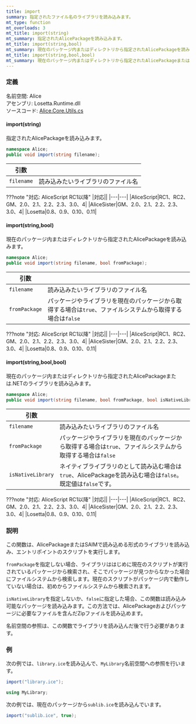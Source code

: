 ```yaml
---
title: import
summary: 指定されたファイル名のライブラリを読み込みます。
mt_type: function
mt_overloads: 3
mt_title: import(string)
mt_summary: 指定されたAlicePackageを読み込みます。
mt_title: import(string,bool)
mt_summary: 現在のパッケージ内またはディレクトリから指定されたAlicePackageを読み込みます。
mt_title: import(string,bool,bool)
mt_summary: 現在のパッケージ内またはディレクトリから指定されたAlicePackageまたは.NETのライブラリを読み込みます。
---
```


### 定義
名前空間: Alice<br/>
アセンブリ: Losetta.Runtime.dll<br/>
ソースコード: [Alice.Core.Utils.cs](https://github.com/WSOFT-Project/Losetta/blob/master/Losetta.Runtime/Core/Alice.Core.Utils.cs)

#### import(string)

指定されたAlicePackageを読み込みます。

```cs title="AliceScript"
namespace Alice;
public void import(string filename);
```

|引数| |
|-|-|
|`filename`| 読み込みたいライブラリのファイル名|

???note "対応: AliceScript RC1以降"
    |対応||
    |---|---|
    |AliceScript|RC1、RC2、GM、2.0、2.1、2.2、2.3、3.0、4|
    |AliceSister|GM、2.0、2.1、2.2、2.3、3.0、4|
    |Losetta|0.8、0.9、0.10、0.11|

#### import(string,bool)

現在のパッケージ内またはディレクトリから指定されたAlicePackageを読み込みます。

```cs title="AliceScript"
namespace Alice;
public void import(string filename, bool fromPackage);
```

|引数| |
|-|-|
|`filename`| 読み込みたいライブラリのファイル名|
|`fromPackage`|パッケージやライブラリを現在のパッケージから取得する場合は`true`、ファイルシステムから取得する場合は`false`|

???note "対応: AliceScript RC1以降"
    |対応||
    |---|---|
    |AliceScript|RC1、RC2、GM、2.0、2.1、2.2、2.3、3.0、4|
    |AliceSister|GM、2.0、2.1、2.2、2.3、3.0、4|
    |Losetta|0.8、0.9、0.10、0.11|

#### import(string,bool,bool)

現在のパッケージ内またはディレクトリから指定されたAlicePackageまたは.NETのライブラリを読み込みます。

```cs title="AliceScript"
namespace Alice;
public void import(string filename, bool fromPackage, bool isNativeLibrary);
```

|引数| |
|-|-|
|`filename`| 読み込みたいライブラリのファイル名|
|`fromPackage`|パッケージやライブラリを現在のパッケージから取得する場合は`true`、ファイルシステムから取得する場合は`false`|
|`isNativeLibrary`|ネイティブライブラリのとして読み込む場合は`true`、AlicePackageを読み込む場合は`false`。既定値は`false`です。|

???note "対応: AliceScript RC1以降"
    |対応||
    |---|---|
    |AliceScript|RC1、RC2、GM、2.0、2.1、2.2、2.3、3.0、4|
    |AliceSister|GM、2.0、2.1、2.2、2.3、3.0、4|
    |Losetta|0.8、0.9、0.10、0.11|

### 説明
この関数は、AlicePackageまたはSAIMで読み込める形式のライブラリを読み込み、エントリポイントのスクリプトを実行します。

`fromPackage`を指定しない場合、ライブラリははじめに現在のスクリプトが実行されているパッケージから検索され、そこでパッケージが見つからなかった場合にファイルシステムから検索します。現在のスクリプトがパッケージ内で動作していない場合は、初めからファイルシステムから検索されます。

`isNativeLibrary`を指定しないか、`false`に指定した場合、この関数は読み込み可能なパッケージを読み込みます。この方法では、AlicePackageおよびパッケージに必要なファイルを含んだZipファイルを読み込めます。

名前空間の参照は、この関数でライブラリを読み込んだ後で行う必要があります。

### 例
次の例では、`library.ice`を読み込んで、`MyLibrary`名前空間への参照を行います。

```cs title="AliceScript"
import("library.ice");

using MyLibrary;
```

次の例では、現在のパッケージから`sublib.ice`を読み込んでいます。

```cs title="AliceScript"
import("sublib.ice", true);
```
